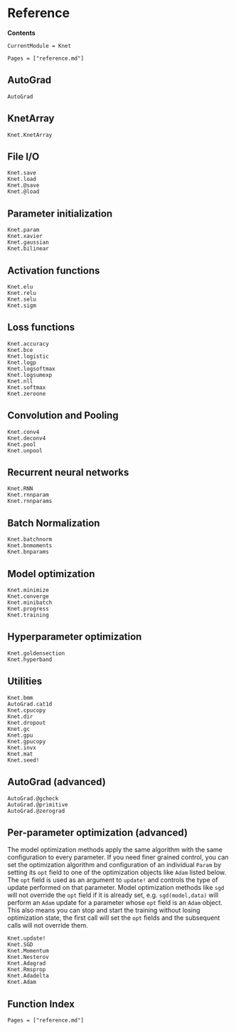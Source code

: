 # Reference

**Contents**

```@meta
CurrentModule = Knet
```

```@contents
Pages = ["reference.md"]
```

## AutoGrad

```@docs
AutoGrad
```

## KnetArray

```@docs
Knet.KnetArray
```

## File I/O
```@docs
Knet.save
Knet.load
Knet.@save
Knet.@load
```

## Parameter initialization

```@docs
Knet.param
Knet.xavier
Knet.gaussian
Knet.bilinear
```

## Activation functions
```@docs
Knet.elu
Knet.relu
Knet.selu
Knet.sigm
```

## Loss functions
```@docs
Knet.accuracy
Knet.bce
Knet.logistic
Knet.logp
Knet.logsoftmax
Knet.logsumexp
Knet.nll
Knet.softmax
Knet.zeroone
```

## Convolution and Pooling

```@docs
Knet.conv4
Knet.deconv4
Knet.pool
Knet.unpool
```

## Recurrent neural networks

```@docs
Knet.RNN
Knet.rnnparam
Knet.rnnparams
```

## Batch Normalization

```@docs
Knet.batchnorm
Knet.bnmoments
Knet.bnparams
```

## Model optimization

```@docs
Knet.minimize
Knet.converge
Knet.minibatch
Knet.progress
Knet.training
```

## Hyperparameter optimization

```@docs
Knet.goldensection
Knet.hyperband
```

## Utilities

```@docs
Knet.bmm
AutoGrad.cat1d
Knet.cpucopy
Knet.dir
Knet.dropout
Knet.gc
Knet.gpu
Knet.gpucopy
Knet.invx
Knet.mat
Knet.seed!
```

## AutoGrad (advanced)

```@docs
AutoGrad.@gcheck
AutoGrad.@primitive
AutoGrad.@zerograd
```

## Per-parameter optimization (advanced)

The model optimization methods apply the same algorithm with the same configuration to every
parameter. If you need finer grained control, you can set the optimization algorithm and
configuration of an individual `Param` by setting its `opt` field to one of the optimization
objects like `Adam` listed below. The `opt` field is used as an argument to `update!` and
controls the type of update performed on that parameter. Model optimization methods like `sgd`
will not override the `opt` field if it is already set, e.g. `sgd(model,data)` will perform an
`Adam` update for a parameter whose `opt` field is an `Adam` object. This also means you can
stop and start the training without losing optimization state, the first call will set the
`opt` fields and the subsequent calls will not override them.

```@docs
Knet.update!
Knet.SGD
Knet.Momentum
Knet.Nesterov
Knet.Adagrad
Knet.Rmsprop
Knet.Adadelta
Knet.Adam
```

## Function Index

```@index
Pages = ["reference.md"]
```
